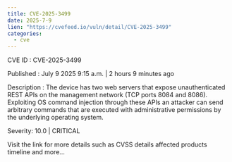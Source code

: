 ```yaml
--- 
title: CVE-2025-3499
date: 2025-7-9
lien: "https://cvefeed.io/vuln/detail/CVE-2025-3499"
categories:
  - cve
---
```


CVE ID : CVE-2025-3499

Published :  July 9
2025
9:15 a.m. | 2 hours
9 minutes ago

Description : The device has two web servers that expose unauthenticated REST APIs on the management network (TCP
ports 8084 and 8086). Exploiting OS command injection through these APIs
an attacker can send arbitrary
commands that are executed with administrative permissions by the underlying operating system.

Severity: 10.0 | CRITICAL

Visit the link for more details
such as CVSS details
affected products
timeline
and more...
